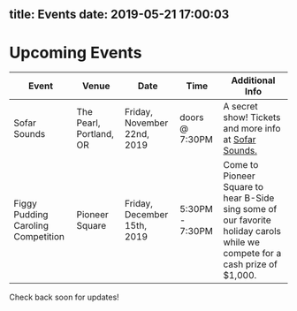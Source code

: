 title: Events
date: 2019-05-21 17:00:03
---
# Upcoming Events
|Event|Venue|Date|Time|Additional Info|
|-----|-----|----|----|---------------|
|Sofar Sounds|The Pearl, Portland, OR|Friday, November 22nd, 2019 |doors @ 7:30PM|A secret show! Tickets and more info at [Sofar Sounds.](https://www.sofarsounds.com/cities/portland-or/events/29969)|
|Figgy Pudding Caroling Competition|Pioneer Square|Friday, December 15th, 2019 |5:30PM - 7:30PM|Come to Pioneer Square to hear B-Side sing some of our favorite holiday carols while we compete for a cash prize of $1,000.|

Check back soon for updates!
